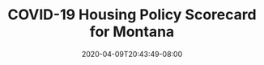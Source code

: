 ---
title: "COVID-19 Housing Policy Scorecard for Montana"
date: 2020-04-09T20:43:49-08:00
layout: single
type: covid-policy-rankings
state_abbrev: mt # use state abbreviation.
state_title: Montana
photoCredit:
hasSubnav: true
socialDescription: COVID-19 Housing Policy Scorecard for Montana
description: See how Montana ranks in our nationwide scorecard of housing policies in response to COVID-19.
url: /covid-policy-scorecard/mt
aliases:
    - /covid-policy-scorecard/mt
    - /covid-policy-scorecard/montana
    - /es/covid-policy-scorecard/mt
    - /es/covid-policy-scorecard/montana
---